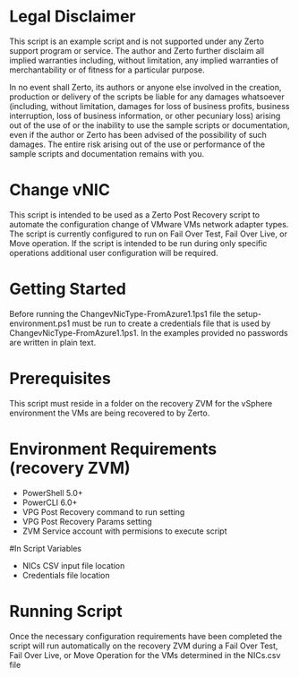 
# Legal Disclaimer
This script is an example script and is not supported under any Zerto support program or service. The author and Zerto further disclaim all implied warranties including, without limitation, any implied warranties of merchantability or of fitness for a particular purpose.

In no event shall Zerto, its authors or anyone else involved in the creation, production or delivery of the scripts be liable for any damages whatsoever (including, without limitation, damages for loss of business profits, business interruption, loss of business information, or other pecuniary loss) arising out of the use of or the inability to use the sample scripts or documentation, even if the author or Zerto has been advised of the possibility of such damages. The entire risk arising out of the use or performance of the sample scripts and documentation remains with you.

# Change vNIC
This script is intended to be used as a Zerto Post Recovery script to automate the configuration change of VMware VMs network adapter types. The script is currently configured to run on Fail Over Test, Fail Over Live, or Move operation. If the script is intended to be run during only specific operations additional user configuration will be required.  

# Getting Started 
Before running the ChangevNicType-FromAzure1.1ps1 file the setup-environment.ps1 must be run to create a credentials file that is used by ChangevNicType-FromAzure1.1ps1. In the examples provided no passwords are written in plain text. 

# Prerequisites 
This script must reside in a folder on the recovery ZVM for the vSphere environment the VMs are being recovered to by Zerto. 
  # Environment Requirements (recovery ZVM) 
  - PowerShell 5.0+ 
  - PowerCLI 6.0+ 
  - VPG Post Recovery command to run setting 
  - VPG Post Recovery Params setting 
  - ZVM Service account with permisions to execute script 
  
 #In Script Variables 
 - NICs CSV input file location
 - Credentials file location 
 
 # Running Script
 Once the necessary configuration requirements have been completed the script will run automatically on the recovery ZVM during a Fail Over Test, Fail Over Live, or Move Operation for the VMs determined in the NICs.csv file
